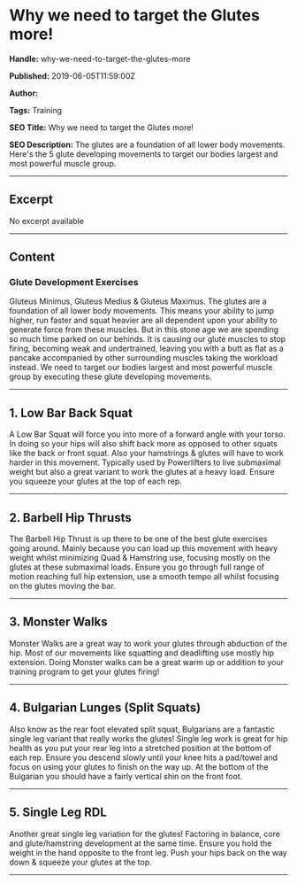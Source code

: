 # Why we need to target the Glutes more!

**Handle:** why-we-need-to-target-the-glutes-more

**Published:** 2019-06-05T11:59:00Z

**Author:**  

**Tags:** Training

**SEO Title:** Why we need to target the Glutes more!

**SEO Description:** The glutes are a foundation of all lower body movements. Here's the 5 glute developing movements to target our bodies largest and most powerful muscle group.

---

## Excerpt

No excerpt available

---

## Content

### Glute Development Exercises

Gluteus Minimus, Gluteus Medius & Gluteus Maximus. The glutes are a foundation of all lower body movements. This means your ability to jump higher, run faster and squat heavier are all dependent upon your ability to generate force from these muscles. But in this stone age we are spending so much time parked on our behinds. It is causing our glute muscles to stop firing, becoming weak and undertrained, leaving you with a butt as flat as a pancake accompanied by other surrounding muscles taking the workload instead. We need to target our bodies largest and most powerful muscle group by executing these glute developing movements.

---

## 1. Low Bar Back Squat

A Low Bar Squat will force you into more of a forward angle with your torso. In doing so your hips will also shift back more as opposed to other squats like the back or front squat. Also your hamstrings & glutes will have to work harder in this movement. Typically used by Powerlifters to live submaximal weight but also a great variant to work the glutes at a heavy load. Ensure you squeeze your glutes at the top of each rep.

---

## 2. Barbell Hip Thrusts

The Barbell Hip Thrust is up there to be one of the best glute exercises going around. Mainly because you can load up this movement with heavy weight whilst minimizing Quad & Hamstring use, focusing mostly on the glutes at these submaximal loads. Ensure you go through full range of motion reaching full hip extension, use a smooth tempo all whilst focusing on the glutes moving the bar.

---

## 3. Monster Walks

Monster Walks are a great way to work your glutes through abduction of the hip. Most of our movements like squatting and deadlifting use mostly hip extension. Doing Monster walks can be a great warm up or addition to your training program to get your glutes firing!

---

## 4. Bulgarian Lunges (Split Squats)

Also know as the rear foot elevated split squat, Bulgarians are a fantastic single leg variant that really works the glutes! Single leg work is great for hip health as you put your rear leg into a stretched position at the bottom of each rep. Ensure you descend slowly until your knee hits a pad/towel and focus on using your glutes to finish on the way up. At the bottom of the Bulgarian you should have a fairly vertical shin on the front foot.

---

## 5. Single Leg RDL

Another great single leg variation for the glutes! Factoring in balance, core and glute/hamstring development at the same time. Ensure you hold the weight in the hand opposite to the front leg. Push your hips back on the way down & squeeze your glutes at the top.

---

<div class="os_poll" data-path="/polls/2673751" id="os-widget-728019"></div>

